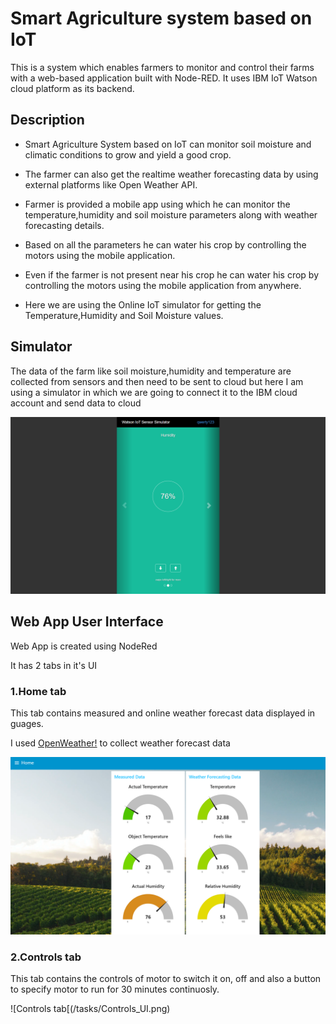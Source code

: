# Smart Agriculture system based on IoT

This is a system which enables farmers to monitor and control their farms with a web-based application built with Node-RED. It uses IBM IoT Watson cloud platform as its backend.

## Description

  * Smart Agriculture System based on IoT can monitor soil moisture and climatic conditions to grow and yield a good crop.
  
  * The farmer can also get the realtime weather forecasting data by using external platforms like Open Weather API.
  
  * Farmer is provided a mobile app using which he can monitor the temperature,humidity and soil moisture parameters along with weather forecasting details.
  
  * Based on all the parameters he can water his crop by controlling the motors using the mobile application.
  
  * Even if the farmer is not present near his crop he can water his crop by controlling the motors using the mobile application from anywhere.
  
  * Here we are using the Online IoT simulator for getting the Temperature,Humidity and Soil Moisture values.

## Simulator

The data of the farm like soil moisture,humidity and temperature are collected from sensors and then need to be sent to cloud
but here I am using a simulator in which we are going to connect it to the IBM cloud account and send data to cloud

![Simulator](/tasks/IoT_simulator.png)

## Web App User Interface

Web App is created using NodeRed 

It has 2 tabs in it's UI 

###  1.Home tab

   This tab contains measured and online weather forecast data displayed in guages.
  
   I used [OpenWeather!](https://openweathermap.org/guide) to collect weather forecast data
   
   ![Home tab](/tasks/Home_UI.png)
   
###  2.Controls tab

   This tab contains the controls of motor to switch it on, off and also a button to specify motor to run for 30 minutes continuosly.
   
   ![Controls tab[(/tasks/Controls_UI.png)
